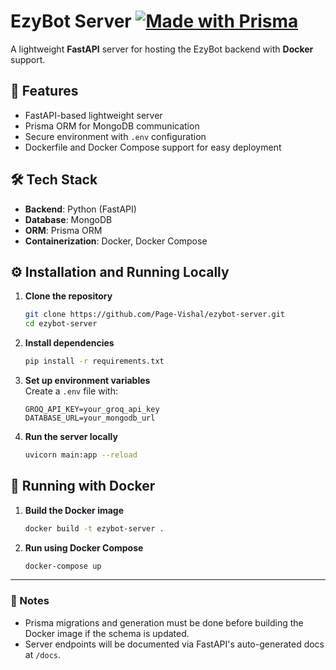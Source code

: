 # EzyBot Server [![Made with Prisma](http://made-with.prisma.io/indigo.svg)](https://prisma.io)

A lightweight **FastAPI** server for hosting the EzyBot backend with **Docker** support.

## 🚀 Features

- FastAPI-based lightweight server
- Prisma ORM for MongoDB communication
- Secure environment with `.env` configuration
- Dockerfile and Docker Compose support for easy deployment

## 🛠️ Tech Stack

- **Backend**: Python (FastAPI)
- **Database**: MongoDB
- **ORM**: Prisma ORM
- **Containerization**: Docker, Docker Compose

## ⚙️ Installation and Running Locally

1. **Clone the repository**
   ```bash
   git clone https://github.com/Page-Vishal/ezybot-server.git
   cd ezybot-server
   ```

2. **Install dependencies**
   ```bash
   pip install -r requirements.txt
   ```

3. **Set up environment variables**  
   Create a `.env` file with:
   ```env
   GROQ_API_KEY=your_groq_api_key
   DATABASE_URL=your_mongodb_url
   ```

4. **Run the server locally**
   ```bash
   uvicorn main:app --reload
   ```

## 🐳 Running with Docker

1. **Build the Docker image**
   ```bash
   docker build -t ezybot-server .
   ```

2. **Run using Docker Compose**
   ```bash
   docker-compose up
   ```

---

### 📢 Notes
- Prisma migrations and generation must be done before building the Docker image if the schema is updated.
- Server endpoints will be documented via FastAPI's auto-generated docs at `/docs`.

